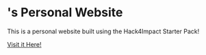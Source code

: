 # <Matthew Phan>'s Personal Website
This is a personal website built using the Hack4Impact Starter Pack!
<Hack4Impact Start>

[Visit it Here!](https://mattphanm.github.io/MatthewH4I.github.io/)


